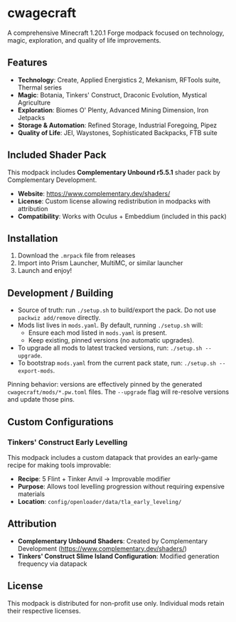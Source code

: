 # cwagecraft

A comprehensive Minecraft 1.20.1 Forge modpack focused on technology, magic, exploration, and quality of life improvements.

## Features

- **Technology**: Create, Applied Energistics 2, Mekanism, RFTools suite, Thermal series
- **Magic**: Botania, Tinkers' Construct, Draconic Evolution, Mystical Agriculture
- **Exploration**: Biomes O' Plenty, Advanced Mining Dimension, Iron Jetpacks
- **Storage & Automation**: Refined Storage, Industrial Foregoing, Pipez
- **Quality of Life**: JEI, Waystones, Sophisticated Backpacks, FTB suite

## Included Shader Pack

This modpack includes **Complementary Unbound r5.5.1** shader pack by Complementary Development.

- **Website**: https://www.complementary.dev/shaders/
- **License**: Custom license allowing redistribution in modpacks with attribution
- **Compatibility**: Works with Oculus + Embeddium (included in this pack)

## Installation

1. Download the `.mrpack` file from releases
2. Import into Prism Launcher, MultiMC, or similar launcher
3. Launch and enjoy!

## Development / Building

- Source of truth: run `./setup.sh` to build/export the pack. Do not use `packwiz add/remove` directly.
- Mods list lives in `mods.yaml`. By default, running `./setup.sh` will:
  - Ensure each mod listed in `mods.yaml` is present.
  - Keep existing, pinned versions (no automatic upgrades).
- To upgrade all mods to latest tracked versions, run: `./setup.sh --upgrade`.
- To bootstrap `mods.yaml` from the current pack state, run: `./setup.sh --export-mods`.

Pinning behavior: versions are effectively pinned by the generated `cwagecraft/mods/*.pw.toml` files. The `--upgrade` flag will re-resolve versions and update those pins.

## Custom Configurations

### Tinkers' Construct Early Levelling
This modpack includes a custom datapack that provides an early-game recipe for making tools improvable:
- **Recipe**: 5 Flint + Tinker Anvil → Improvable modifier
- **Purpose**: Allows tool levelling progression without requiring expensive materials
- **Location**: `config/openloader/data/tla_early_leveling/`

## Attribution

- **Complementary Unbound Shaders**: Created by Complementary Development (https://www.complementary.dev/shaders/)
- **Tinkers' Construct Slime Island Configuration**: Modified generation frequency via datapack

## License

This modpack is distributed for non-profit use only. Individual mods retain their respective licenses.
